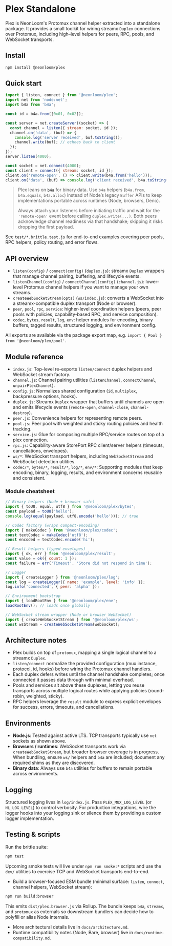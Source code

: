 # Plex Standalone

Plex is NeonLoom's Protomux channel helper extracted into a standalone package.
It provides a small toolkit for wiring streamx `Duplex` connections over Protomux,
including high–level helpers for peers, RPC, pools, and WebSocket transports.

## Install

```sh
npm install @neonloom/plex
```

## Quick start

```js
import { listen, connect } from '@neonloom/plex';
import net from 'node:net';
import b4a from 'b4a';

const id = b4a.from([0x01, 0x02]);

const server = net.createServer((socket) => {
  const channel = listen({ stream: socket, id });
  channel.on('data', (buf) => {
    console.log('server received', buf.toString());
    channel.write(buf); // echoes back to client
  });
});
server.listen(4000);

const socket = net.connect(4000);
const client = connect({ stream: socket, id });
client.on('remote-open', () => client.write(b4a.from('hello')));
client.on('data', (buf) => console.log('client received', b4a.toString(buf)));
```

> Plex leans on [`b4a`](https://github.com/mafintosh/b4a) for binary data. Use `b4a` helpers (`b4a.from`, `b4a.equals`, `b4a.alloc`) instead of Node’s legacy `Buffer` APIs to keep implementations portable across runtimes (Node, browsers, Deno).
>
> Always attach your listeners before initiating traffic and wait for the `'remote-open'` event before calling `duplex.write(...)`. Both peers acknowledge channel readiness via that handshake; skipping it risks dropping the first payload.

See `test/*.brittle.test.js` for end-to-end examples covering peer pools, RPC helpers, policy routing, and error flows.

## API overview

- `listen(config)` / `connect(config)` (`duplex.js`): streamx `Duplex` wrappers that manage channel pairing, buffering, and lifecycle events.
- `listenChannel(config)` / `connectChannel(config)` (`channel.js`): lower-level Protomux channel helpers if you want to manage your own streams.
- `createWebSocketStream(opts)` (`ws/index.js`): converts a WebSocket into a streamx-compatible duplex transport (Node or browser).
- `peer`, `pool`, `rpc`, `service`: higher-level coordination helpers (peers, peer pools with policies, capability-based RPC, and service composition).
- `codec`, `bytes`, `result`, `log`, `env`: helper modules for encoding, binary buffers, tagged results, structured logging, and environment config.

All exports are available via the package export map, e.g. `import { Pool } from '@neonloom/plex/pool'`.

## Module reference

- `index.js`: Top-level re-exports `listen/connect` duplex helpers and WebSocket stream factory.
- `channel.js`: Channel pairing utilities (`listenChannel`, `connectChannel`, `unpairPlexChannel`).
- `config.js`: Normalizes shared configuration (`id`, `multiplex`, backpressure options, hooks).
- `duplex.js`: Streamx `Duplex` wrapper that buffers until channels are open and emits lifecycle events (`remote-open`, `channel-close`, `channel-destroy`).
- `peer.js`: Convenience helpers for representing remote peers.
- `pool.js`: Peer pool with weighted and sticky routing policies and health tracking.
- `service.js`: Glue for composing multiple RPC/service routes on top of a plex connection.
- `rpc.js`: Capability-aware StorePort RPC client/server helpers (timeouts, cancellations, envelopes).
- `ws/*`: WebSocket transport helpers, including `WebSocketStream` and WebSocket detection utilities.
- `codec/*`, `bytes/*`, `result/*`, `log/*`, `env/*`: Supporting modules that keep encoding, binary, logging, results, and environment concerns reusable and consistent.

### Module cheatsheet

```js
// Binary helpers (Node + browser safe)
import { toU8, equal, utf8 } from '@neonloom/plex/bytes';
const payload = toU8('hello');
console.log(equal(payload, utf8.encode('hello'))); // true

// Codec factory (wraps compact-encoding)
import { makeCodec } from '@neonloom/plex/codec';
const textCodec = makeCodec('utf8');
const encoded = textCodec.encode('hi');

// Result helpers (typed envelopes)
import { ok, err } from '@neonloom/plex/result';
const value = ok({ count: 1 });
const failure = err('Timeout', 'Store did not respond in time');

// Logger
import { createLogger } from '@neonloom/plex/log';
const log = createLogger({ name: 'example', level: 'info' });
log.info('connected', { peer: 'alpha' });

// Environment bootstrap
import { loadRootEnv } from '@neonloom/plex/env';
loadRootEnv(); // loads once globally

// WebSocket stream wrapper (Node or browser WebSocket)
import { createWebSocketStream } from '@neonloom/plex/ws';
const wsStream = createWebSocketStream(webSocket);
```

## Architecture notes

- Plex builds on top of `protomux`, mapping a single logical channel to a streamx `Duplex`.
- `listen/connect` normalize the provided configuration (mux instance, protocol, id, hooks) before wiring the Protomux channel handlers.
- Each duplex defers writes until the channel handshake completes; once connected it passes data through with minimal overhead.
- Pools and services sit above these duplexes, letting you reuse transports across multiple logical routes while applying policies (round-robin, weighted, sticky).
- RPC helpers leverage the `result` module to express explicit envelopes for success, errors, timeouts, and cancellations.

## Environments

- **Node.js**: Tested against active LTS. TCP transports typically use `net` sockets as shown above.
- **Browsers / runtimes**: WebSocket transports work via `createWebSocketStream`, but broader browser coverage is in progress. When bundling, ensure `ws/` helpers and `b4a` are included; document any required shims as they are discovered.
- **Binary data**: Always use `b4a` utilities for buffers to remain portable across environments.

## Logging

Structured logging lives in `log/index.js`. Pass `PLEX_MUX_LOG_LEVEL` (or `NL_LOG_LEVEL`) to control verbosity. For production integrations, wire the logger hooks into your logging sink or silence them by providing a custom logger implementation.

## Testing & scripts

Run the brittle suite:

```sh
npm test
```

Upcoming smoke tests will live under `npm run smoke:*` scripts and use the `dev/` utilities to exercise TCP and WebSocket transports end-to-end.

- Build a browser-focused ESM bundle (minimal surface: `listen`, `connect`, channel helpers, WebSocket stream):

```sh
npm run build:browser
```

This emits `dist/plex.browser.js` via Rollup. The bundle keeps `b4a`, `streamx`, and `protomux` as externals so downstream bundlers can decide how to polyfill or alias Node internals.

- More architectural details live in `docs/architecture.md`.
- Runtime compatibility notes (Node, Bare, browser) live in `docs/runtime-compatibility.md`.
